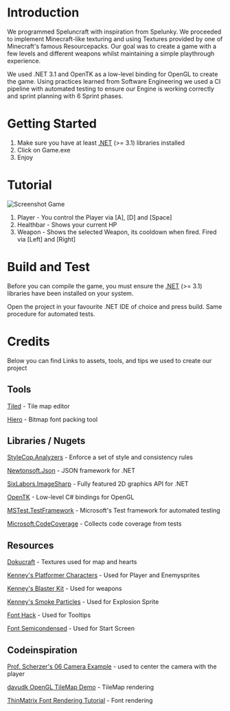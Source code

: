 # Introduction

We programmed Speluncraft with inspiration from Spelunky. We proceeded to implement Minecraft-like texturing and using Textures provided by one of Minecraft's famous Resourcepacks.
Our goal was to create a game with a few levels and different weapons whilst maintaining a simple playthrough experience.

We used .NET 3.1 and OpenTK as a low-level binding for OpenGL to create the game. Using practices learned from Software Engineering we used a CI pipeline with automated testing to ensure our Engine is working correctly and sprint planning with 6 Sprint phases.

# Getting Started

1. Make sure you have at least [.NET](https://dotnet.microsoft.com/download/dotnet/3.1) (>= 3.1) libraries installed
2. Click on Game.exe
3. Enjoy

# Tutorial

![Screenshot Game](https://rwuwu.de/gNLveI)

1. Player - You control the Player via [A], [D] and [Space]
2. Healthbar - Shows your current HP
3. Weapon - Shows the selected Weapon, its cooldown when fired. Fired via [Left] and [Right]

# Build and Test

Before you can compile the game, you must ensure the [.NET](https://dotnet.microsoft.com/download/dotnet/3.1) (>= 3.1) libraries have been installed on your system.

Open the project in your favourite .NET IDE of choice and press build. Same procedure for automated tests.

# Credits

Below you can find Links to assets, tools, and tips we used to create our project

## Tools

[Tiled](https://github.com/mapeditor/tiled) - Tile map editor

[Hiero](https://github.com/libgdx/libgdx/wiki/Hiero) - Bitmap font packing tool

## Libraries / Nugets

[StyleCop.Analyzers](https://www.nuget.org/packages/StyleCop.Analyzers) - Enforce a set of style and consistency rules

[Newtonsoft.Json](https://www.nuget.org/packages/Newtonsoft.Json) - JSON framework for .NET

[SixLabors.ImageSharp](https://www.nuget.org/packages/SixLabors.ImageSharp) - Fully featured 2D graphics API for .NET

[OpenTK](https://www.nuget.org/packages/OpenTK) - Low-level C# bindings for OpenGL

[MSTest.TestFramework](https://www.nuget.org/packages/MSTest.TestFramework) - Microsoft's Test framework for automated testing

[Microsoft.CodeCoverage](https://www.nuget.org/packages/Microsoft.CodeCoverage) - Collects code coverage from tests

## Resources

[Dokucraft](https://dokucraft.co.uk) - Textures used for map and hearts

[Kenney's Platformer Characters](https://kenney.nl/assets/platformer-characters) - Used for Player and Enemysprites

[Kenney's Blaster Kit](https://kenney.nl/assets/blaster-kit) - Used for weapons

[Kenney's Smoke Particles](https://kenney.nl/assets/smoke-particles) - Used for Explosion Sprite

[Font Hack](https://sourcefoundry.org/hack/) - Used for Tooltips

[Font Semicondensed](https://fonts.google.com/specimen/Barlow+Semi+Condensed) - Used for Start Screen

## Codeinspiration

[Prof. Scherzer's 06 Camera Example](https://fbe-nextcloud.rwu.de/s/y8xGNNx7AA7BZtL) - used to center the camera with the player

[davudk OpenGL TileMap Demo](https://github.com/davudk/OpenGL-TileMap-Demos#1-immediate-rendering) - TileMap rendering

[ThinMatrix Font Rendering Tutorial](https://www.youtube.com/watch?v=mnIQEQoHHCU) - Font rendering
